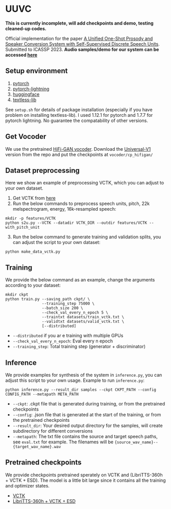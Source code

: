 # UUVC
**This is currently incomplete, will add checkpoints and demo, testing cleaned-up codes.**

Official implementation for the paper [A Unified One-Shot Prosody and Speaker Conversion System with Self-Supervised Discrete Speech Units](...).
Submitted to ICASSP 2023.
**Audio samples/demo for our system can be accessed [here](https://b04901014.github.io/UUVC/)**

## Setup environment
1. [pytorch](https://pytorch.org)
2. [pytorch-lightning](https://pytorch-lightning.readthedocs.io/en/stable/)
3. [huggingface](https://huggingface.co/docs/transformers/index)
4. [textless-lib](https://github.com/facebookresearch/textlesslib)

See `setup.sh` for details of package installation (especially if you have problem on installing textless-lib).
I used 1.12.1 for pytorch and 1.7.7 for pytorch lightning. No guarantee the compatability of other versions.

## Get Vocoder
We use the pretrained [HiFi-GAN vocoder](https://github.com/jik876/hifi-gan).
Download the [Universal-V1](https://drive.google.com/drive/folders/1YuOoV3lO2-Hhn1F2HJ2aQ4S0LC1JdKLd) version from the repo and put the checkpoints at `vocoder/cp_hifigan/`

## Dataset preprocessing
Here we show an example of preprocessing VCTK, which you can adjust to your own dataset.
1. Get VCTK from [here](https://datashare.ed.ac.uk/handle/10283/3443)
2. Run the below commands to preprocess speech units, pitch, 22k melspectrogram, energy, 16k-resampled speech:
```
mkdir -p features/VCTK
python s2u.py --VCTK --datadir VCTK_DIR --outdir features/VCTK --with_pitch_unit
```
3. Run the below command to generate training and validation splits, you can adjust the script to your own dataset:
```
python make_data_vctk.py
```

## Training
We provide the below command as an example, change the arguments according to your dataset:
```
mkdir ckpt
python train.py --saving_path ckpt/ \
                --training_step 75000 \
                --batch_size 200 \
                --check_val_every_n_epoch 5 \
                --traintxt datasets/train_vctk.txt \
                --validtxt datasets/valid_vctk.txt \
                [--distributed]
```
 - `--distributed` if you ar e training with multiple GPUs
 - `--check_val_every_n_epoch`: Eval every n epoch
 - `--training_step`: Total training step (generator + discriminator)

## Inference
We provide examples for synthesis of the system in `inference.py`, you can adjust this script to your own usage.
Example to run `inference.py`:
```
python inference.py --result_dir samples --ckpt CKPT_PATH --config CONFIG_PATH --metapath META_PATH
```
 - `--ckpt`: .ckpt file that is generated during training, or from the pretrained checkpoints
 - `--config`: .json file that is generated at the start of the training, or from the pretrained checkpoints
 - `--result_dir`: Your desired output directory for the samples, will create subdirectory for different conversions
 - `--metapath`: The txt file contains the source and target speech paths, see `eval.txt` for example.
The filenames will be `{source_wav_name}--{target_wav_name}.wav`

## Pretrained checkpoints
We provide checkpoints pretrained sperately on VCTK and (LibriTTS-360h + VCTK + ESD). The model is a little bit large since it contains all the training and optimizer states.
 - [VCTK](...)
 - [LibriTTS-360h + VCTK + ESD](...)
